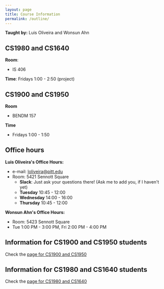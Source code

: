 ```yaml
---
layout: page
title: Course Information
permalink: /outline/
---
```


**Taught by:** Luis Oliveira and Wonsun Ahn

## CS1980 and CS1640
**Room**:
  - IS 406

**Time**: Fridays 1:00 - 2:50 (project)

## CS1900 and CS1950
**Room**
  - BENDM 157

**Time**
  - Fridays 1:00 - 1:50


## Office hours

**Luis Oliveira's Office Hours:**
  * e-mail: loliveira@pitt.edu
  * Room: 5421 Sennott Square
    - **Slack**: Just ask your questions there! (Ask me to add you, if I haven't yet)
    - **Tuesday** 10:45 - 12:00
    - **Wednesday** 14:00 - 16:00
    - **Thursday** 10:45 - 12:00

**Wonsun Ahn's Office Hours:**

  * Room: 5423 Sennott Square
  * Tue 1:00 PM - 3:00 PM, Fri 2:00 PM - 4:00 PM


## Information for CS1900 and CS1950 students

Check the [page for CS1900 and CS1950]({{site.baseurl}}/CS1900_1950)

## Information for CS1980 and CS1640 students

Check the [page for CS1980 and CS1640]({{site.baseurl}}/CS1980_1640)
